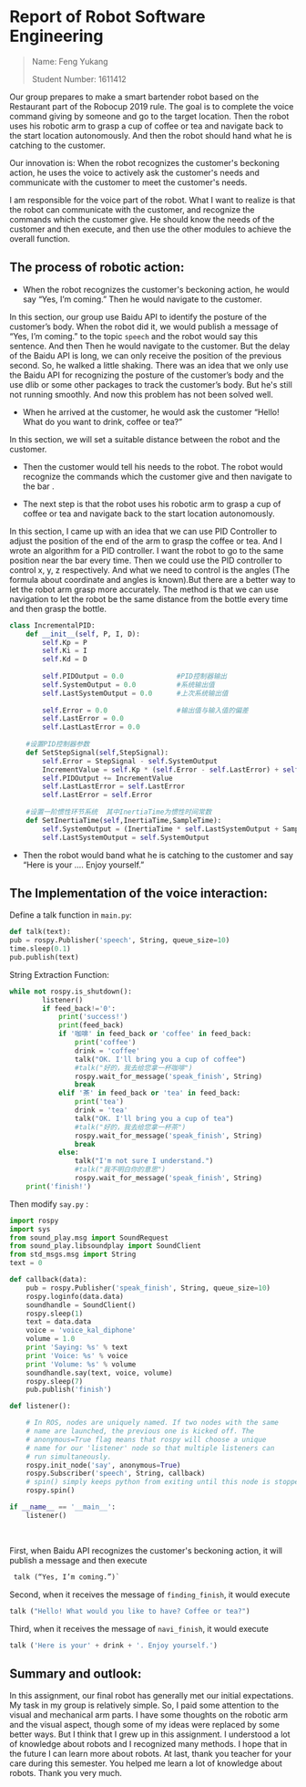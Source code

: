 # Report of Robot Software Engineering 

> Name: Feng Yukang
>
> Student Number: 1611412

Our group prepares to make a smart bartender robot based on the Restaurant part of the Robocup 2019 rule. The goal is to complete the voice command giving by someone and go to the target location. Then the robot uses his robotic arm to grasp a cup of coffee or tea and navigate back to the start location autonomously. And then the robot should hand what he is catching to the customer.

Our innovation is: When the robot recognizes the customer's beckoning action, he uses the voice to actively ask the customer's needs and communicate with the customer to meet the customer's needs.

I am responsible for the voice part of the robot. What I want to realize is that the robot can communicate with the customer, and recognize the commands which the customer give. He should know the needs of the customer and then execute, and then use the other modules to achieve the overall function.

## The process of robotic action:

- When the robot recognizes the customer's beckoning action, he would say “Yes, I’m coming.” Then he would navigate to the customer.

In this section, our group use Baidu API to identify the posture of the customer’s body. When the robot did it, we would publish a message of “Yes, I’m coming.” to the topic `speech` and the robot would say this sentence. And then Then he would navigate to the customer. But the delay of the Baidu API is long, we can only receive the position of the previous second. So, he walked a little shaking. There was an idea that we only use the Baidu API for recognizing the posture of the customer’s body and the use dlib or some other packages to track the customer’s body. But he's still not running smoothly. And now this problem has not been solved well. 

- When he arrived at the customer, he would ask the customer “Hello! What do you want to drink, coffee or tea?”

In this section, we will set a suitable distance between the robot and the customer.

- Then the customer would tell his needs to the robot. The robot would recognize the commands which the customer give and then navigate to the bar .

 

- The next step is that the robot uses his robotic arm to grasp a cup of coffee or tea and navigate back to the start location autonomously.

In this section, I came up with an idea that we can use PID Controller to adjust the position of the end of the arm to grasp the coffee or tea. And I wrote an algorithm for a PID controller. I want the robot to go to the same position near the bar every time. Then we could use the PID controller to control x, y, z respectively. And what we need to control is the angles (The formula about coordinate and angles is known).But there are a better way to let the robot arm grasp more accurately. The method is that we can use navigation to let the robot be the same distance from the bottle every time and then grasp the bottle.

```python
class IncrementalPID:
    def __init__(self, P, I, D):
        self.Kp = P
        self.Ki = I
        self.Kd = D
 
        self.PIDOutput = 0.0             #PID控制器输出
        self.SystemOutput = 0.0          #系统输出值
        self.LastSystemOutput = 0.0      #上次系统输出值
 
        self.Error = 0.0                 #输出值与输入值的偏差
        self.LastError = 0.0
        self.LastLastError = 0.0
 
    #设置PID控制器参数
    def SetStepSignal(self,StepSignal):
        self.Error = StepSignal - self.SystemOutput
        IncrementValue = self.Kp * (self.Error - self.LastError) + self.Ki * self.Error + self.Kd * (self.Error - 2 * self.LastError + self.LastLastError)
        self.PIDOutput += IncrementValue
        self.LastLastError = self.LastError
        self.LastError = self.Error
 
    #设置一阶惯性环节系统  其中InertiaTime为惯性时间常数
    def SetInertiaTime(self,InertiaTime,SampleTime):
        self.SystemOutput = (InertiaTime * self.LastSystemOutput + SampleTime * self.PIDOutput) / (SampleTime + InertiaTime)
        self.LastSystemOutput = self.SystemOutput
```

- Then the robot would band what he is catching to the customer and say “Here is your …. Enjoy yourself.”

## The Implementation of the voice interaction:

Define a talk function in `main.py`:

```python
def talk(text):
pub = rospy.Publisher('speech', String, queue_size=10)
time.sleep(0.1)
pub.publish(text)  
```

String Extraction Function:

```python
while not rospy.is_shutdown():
		listener()
		if feed_back!='0':
			print('success!')
			print(feed_back)
			if '咖啡' in feed_back or 'coffee' in feed_back:
				print('coffee')
				drink = 'coffee'
				talk("OK. I'll bring you a cup of coffee")
				#talk("好的，我去给您拿一杯咖啡")
				rospy.wait_for_message('speak_finish', String)
				break 
			elif '茶' in feed_back or 'tea' in feed_back:
				print('tea')
				drink = 'tea'
				talk("OK. I'll bring you a cup of tea")
				#talk("好的，我去给您拿一杯茶")
				rospy.wait_for_message('speak_finish', String)
				break
			else:
				talk("I'm not sure I understand.")
				#talk("我不明白你的意思")
				rospy.wait_for_message('speak_finish', String)
	print('finish!')
```

Then modify `say.py` :

```python
import rospy
import sys
from sound_play.msg import SoundRequest
from sound_play.libsoundplay import SoundClient
from std_msgs.msg import String
text = 0

def callback(data):
    pub = rospy.Publisher('speak_finish', String, queue_size=10)
    rospy.loginfo(data.data)
    soundhandle = SoundClient()
    rospy.sleep(1)
    text = data.data
    voice = 'voice_kal_diphone'
    volume = 1.0
    print 'Saying: %s' % text
    print 'Voice: %s' % voice
    print 'Volume: %s' % volume
    soundhandle.say(text, voice, volume)
    rospy.sleep(7)
    pub.publish('finish')

def listener():

    # In ROS, nodes are uniquely named. If two nodes with the same
    # name are launched, the previous one is kicked off. The
    # anonymous=True flag means that rospy will choose a unique
    # name for our 'listener' node so that multiple listeners can
    # run simultaneously.
    rospy.init_node('say', anonymous=True)
    rospy.Subscriber('speech', String, callback)
    # spin() simply keeps python from exiting until this node is stopped
    rospy.spin()

if __name__ == '__main__':
    listener()
```

​     

First, when Baidu API recognizes the customer's beckoning action, it will publish a message and then execute 

```python
 talk (“Yes, I’m coming.”)`
```

Second, when it receives the message of `finding_finish`, it would execute

```python
talk ("Hello! What would you like to have? Coffee or tea?")
```

Third, when it receives the message of `navi_finish`, it would execute

```python
talk ('Here is your' + drink + '. Enjoy yourself.')
```

## Summary and outlook:

In this assignment, our final robot has generally met our initial expectations. My task in my group is relatively simple. So, I paid some attention to the visual and mechanical arm parts. I have some thoughts on the robotic arm and the visual aspect, though some of my ideas were replaced by some better ways. But I think that I grew up in this assignment. I understood a lot of knowledge about robots and I recognized many methods. I hope that in the future I can learn more about robots. At last, thank you teacher for your care during this semester. You helped me learn a lot of knowledge about robots. Thank you very much.
